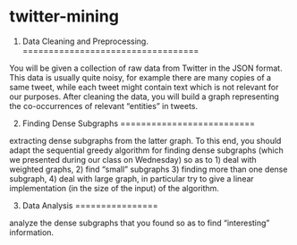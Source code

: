 # twitter-mining

1. Data Cleaning and Preprocessing.
==================================

You will be given a collection of raw data from Twitter
in the JSON format. This data is usually quite noisy, for example there are many copies of
a same tweet, while each tweet might contain text which is not relevant for our purposes.
After cleaning the data, you will build a graph representing the co-occurrences of relevant
“entities” in tweets.

2. Finding Dense Subgraphs
==========================

extracting dense subgraphs from the latter graph. To this end, you should adapt the
sequential greedy algorithm for finding dense subgraphs (which we presented during our
class on Wednesday) so as to 1) deal with weighted graphs, 2) find “small” subgraphs 3)
finding more than one dense subgraph, 4) deal with large graph, in particular try to give
a linear implementation (in the size of the input) of the algorithm.

3. Data Analysis
================

analyze the dense subgraphs that you found so as to find “interesting” information.
